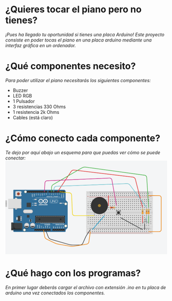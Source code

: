 
# ¿Quieres tocar el piano pero no tienes?
_¡Pues ha llegado tu oportunidad si tienes una placa Arduino! Este proyecto consiste en poder tocas el piano en una placa arduino mediante una interfaz gráfica en un ordenador._

# ¿Qué componentes necesito?
_Para poder utilizar el piano necesitarás los siguientes componentes:_
* Buzzer
* LED RGB
* 1 Pulsador
* 3 resistencias 330 Ohms
* 1 resistencia 2k Ohms
* Cables (está claro)

# ¿Cómo conecto cada componente?
_Te dejo por aquí abajo un esquema para que puedas ver cómo se puede conectar:_
![alt text](https://github.com/PaCoders/KKeyboard/blob/master/src/circuit.png)

# ¿Qué hago con los programas?
_En primer lugar deberás cargar el archivo con extensión .ino en tu placa de arduino una vez conectados los componentes._
